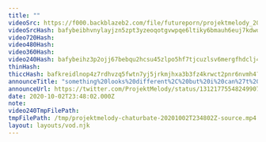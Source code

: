 ```yaml
---
title: ""
videoSrc: https://f000.backblazeb2.com/file/futureporn/projektmelody_2020-10-02_23-38-51.mkv
videoSrcHash: bafybeibhvnylayjzn5zpt3yzeoqotgvwpqe6ltiky6bmauh6euj7kdwohq?filename=projektmelody-chaturbate-20201002T234802Z-source.mp4
video720Hash: 
video480Hash: 
video360Hash: 
video240Hash: bafybeihz3p2ojj67bebqu2hcsu45zlpo5hf7tjcuzlsv6mergfhdclj4nm?filename=projektmelody-chaturbate-20201002T234802Z-240p.mp4
thinHash: 
thiccHash: bafkreidlnop4z7rdhvzq5fwtn7yj5jrkmjhxa3b3fz4krwct2pnr6nvmh4?filename=20201002T234802Z-thicc.jpg
announceTitle: "something%20looks%20different%2C%20but%20i%20can%27t%20tell%20what...%20%20maybe%20i%20got%20a%20haircut%20idk%F0%9F%98%88%F0%9F%98%88%F0%9F%98%88%20%20i%27m%20also%20live%20on%20cb%3A"
announceUrl: https://twitter.com/ProjektMelody/status/1312177554824990720
date: 2020-10-02T23:48:02.000Z
note: 
video240TmpFilePath: 
tmpFilePath: /tmp/projektmelody-chaturbate-20201002T234802Z-source.mp4
layout: layouts/vod.njk
---
```


